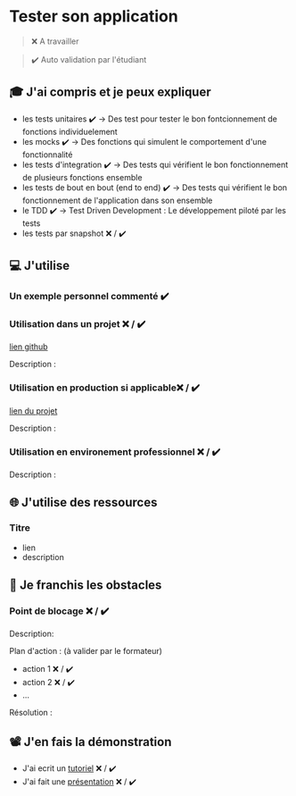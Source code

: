 # Tester son application

> ❌ A travailler

> ✔️ Auto validation par l'étudiant

## 🎓 J'ai compris et je peux expliquer

-   les tests unitaires ✔️ -> Des test pour tester le bon fontcionnement de fonctions individuelement
-   les mocks ✔️ -> Des fonctions qui simulent le comportement d'une fonctionnalité
-   les tests d'integration ✔️ -> Des tests qui vérifient le bon fonctionnement de plusieurs fonctions ensemble
-   les tests de bout en bout (end to end) ✔️ -> Des tests qui vérifient le bon fonctionnement de l'application dans son ensemble
-   le TDD ✔️ -> Test Driven Development : Le développement piloté par les tests
-   les tests par snapshot ❌ / ✔️

## 💻 J'utilise

### Un exemple personnel commenté ✔️

### Utilisation dans un projet ❌ / ✔️

[lien github](...)

Description :

### Utilisation en production si applicable❌ / ✔️

[lien du projet](...)

Description :

### Utilisation en environement professionnel ❌ / ✔️

Description :

## 🌐 J'utilise des ressources

### Titre

-   lien
-   description

## 🚧 Je franchis les obstacles

### Point de blocage ❌ / ✔️

Description:

Plan d'action : (à valider par le formateur)

-   action 1 ❌ / ✔️
-   action 2 ❌ / ✔️
-   ...

Résolution :

## 📽️ J'en fais la démonstration

-   J'ai ecrit un [tutoriel](...) ❌ / ✔️
-   J'ai fait une [présentation](...) ❌ / ✔️
